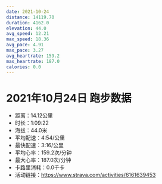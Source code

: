 ```yaml
---
date: 2021-10-24
distance: 14119.70
duration: 4162.0
elevation: 44.0
avg_speed: 12.21
max_speed: 18.36
avg_pace: 4.91
max_pace: 3.27
avg_heartrate: 159.2
max_heartrate: 187.0
calories: 0.0
---
```


# 2021年10月24日 跑步数据

- 距离：14.12公里
- 时长：1:09:22
- 海拔：44.0米
- 平均配速：4:54/公里
- 最快配速：3:16/公里
- 平均心率：159.2次/分钟
- 最大心率：187.0次/分钟
- 卡路里消耗：0.0千卡
- 活动链接：https://www.strava.com/activities/6161639453
